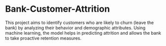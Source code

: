 # Bank-Customer-Attrition
This project aims to identify customers who are likely to churn (leave the bank) by analyzing their behavior and demographic attributes. Using machine learning, the model helps in predicting attrition and allows the bank to take proactive retention measures.
